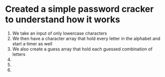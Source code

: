 # Created a simple password cracker to understand how it works

1. We take an input of only lowercase characters
2. We then have a character array that hold every letter in the alphabet and start a timer as well
3. We also create a guess array that hold each guessed combination of letters
4.
5.
6.

